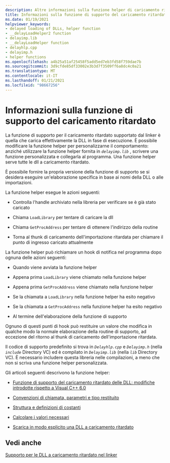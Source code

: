 ```yaml
---
description: Altre informazioni sulla funzione helper di caricamento ritardato
title: Informazioni sulla funzione di supporto del caricamento ritardato
ms.date: 01/19/2021
helpviewer_keywords:
- delayed loading of DLLs, helper function
- __delayLoadHelper2 function
- delayimp.lib
- __delayLoadHelper function
- delayhlp.cpp
- delayimp.h
- helper functions
ms.openlocfilehash: a4b25a51af25458f5add5ed7eb3fd58f759dae7b
ms.sourcegitcommit: 3d9cfde85df33002e3b3d7f3509ff6a8dc4c0a21
ms.translationtype: MT
ms.contentlocale: it-IT
ms.lasthandoff: 01/21/2021
ms.locfileid: "98667256"
---
```

# <a name="understand-the-delay-load-helper-function"></a>Informazioni sulla funzione di supporto del caricamento ritardato

La funzione di supporto per il caricamento ritardato supportato dal linker è quella che carica effettivamente la DLL in fase di esecuzione. È possibile modificare la funzione helper per personalizzarne il comportamento: anziché utilizzare la funzione helper fornita in *`delayimp.lib`* , scrivere una funzione personalizzata e collegarla al programma. Una funzione helper serve tutte le dll a caricamento ritardato.

È possibile fornire la propria versione della funzione di supporto se si desidera eseguire un'elaborazione specifica in base ai nomi della DLL o alle importazioni.

La funzione helper esegue le azioni seguenti:

- Controlla l'handle archiviato nella libreria per verificare se è già stato caricato

- Chiama `LoadLibrary` per tentare di caricare la dll

- Chiama `GetProcAddress` per tentare di ottenere l'indirizzo della routine

- Torna al thunk di caricamento dell'importazione ritardata per chiamare il punto di ingresso caricato attualmente

La funzione helper può richiamare un hook di notifica nel programma dopo ognuna delle azioni seguenti:

- Quando viene avviata la funzione helper

- Appena prima `LoadLibrary` viene chiamato nella funzione helper

- Appena prima `GetProcAddress` viene chiamato nella funzione helper

- Se la chiamata a `LoadLibrary` nella funzione helper ha esito negativo

- Se la chiamata a `GetProcAddress` nella funzione helper ha esito negativo

- Al termine dell'elaborazione della funzione di supporto

Ognuno di questi punti di hook può restituire un valore che modifica in qualche modo la normale elaborazione della routine di supporto, ad eccezione del ritorno al thunk di caricamento dell'importazione ritardata.

Il codice di supporto predefinito si trova in *`Delayhlp.cpp`* e *`Delayimp.h`* (nella *`include`* Directory VC) ed è compilato in *`Delayimp.lib`* (nella *`lib`* Directory VC). È necessario includere questa libreria nelle compilazioni, a meno che non si scriva una funzione helper personalizzata.

Gli articoli seguenti descrivono la funzione helper:

- [Funzione di supporto del caricamento ritardato delle DLL: modifiche introdotte rispetto a Visual C++ 6.0](changes-in-the-dll-delayed-loading-helper-function-since-visual-cpp-6-0.md)

- [Convenzioni di chiamata, parametri e tipo restituito](calling-conventions-parameters-and-return-type.md)

- [Struttura e definizioni di costanti](structure-and-constant-definitions.md)

- [Calcolare i valori necessari](calculating-necessary-values.md)

- [Scarica in modo esplicito una DLL a caricamento ritardato](explicitly-unloading-a-delay-loaded-dll.md)

## <a name="see-also"></a>Vedi anche

[Supporto per le DLL a caricamento ritardato nel linker](linker-support-for-delay-loaded-dlls.md)
